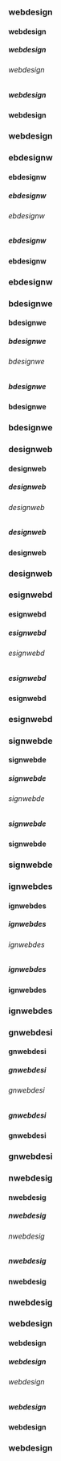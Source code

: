 ### webdesign
#### webdesign
##### webdesign
###### webdesign
##### webdesign
#### webdesign
### webdesign



### ebdesignw
#### ebdesignw
##### ebdesignw
###### ebdesignw
##### ebdesignw
#### ebdesignw
### ebdesignw



### bdesignwe
#### bdesignwe
##### bdesignwe
###### bdesignwe
##### bdesignwe
#### bdesignwe
### bdesignwe



### designweb
#### designweb
##### designweb
###### designweb
##### designweb
#### designweb
### designweb



### esignwebd
#### esignwebd
##### esignwebd
###### esignwebd
##### esignwebd
#### esignwebd
### esignwebd



### signwebde
#### signwebde
##### signwebde
###### signwebde
##### signwebde
#### signwebde
### signwebde



### ignwebdes
#### ignwebdes
##### ignwebdes
###### ignwebdes
##### ignwebdes
#### ignwebdes
### ignwebdes



### gnwebdesi
#### gnwebdesi
##### gnwebdesi
###### gnwebdesi
##### gnwebdesi
#### gnwebdesi
### gnwebdesi



### nwebdesig
#### nwebdesig
##### nwebdesig
###### nwebdesig
##### nwebdesig
#### nwebdesig
### nwebdesig



### webdesign
#### webdesign
##### webdesign
###### webdesign
##### webdesign
#### webdesign
### webdesign
